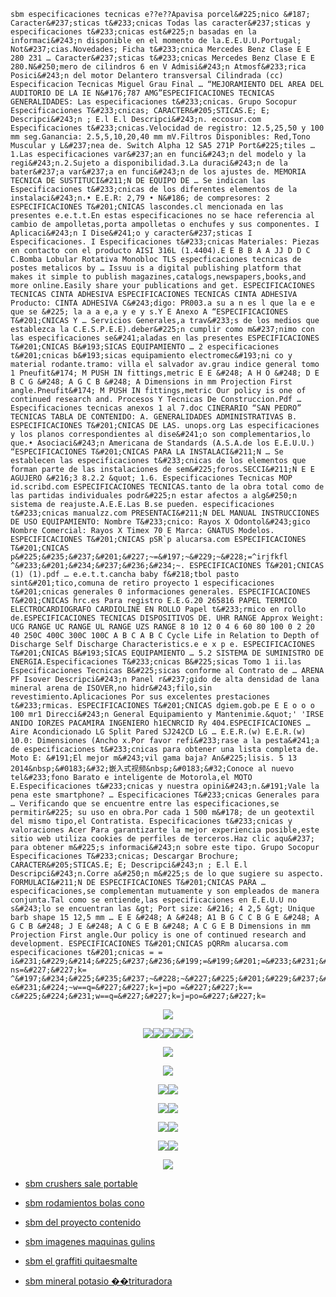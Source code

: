 
```
sbm especificaciones tecnicas e??e??Apavisa porcel&#225;nico &#187; Caracter&#237;sticas t&#233;cnicas Todas las caracter&#237;sticas y especificaciones t&#233;cnicas est&#225;n basadas en la informaci&#243;n disponible en el momento de la.E.E.U.U.Portugal; Not&#237;cias.Novedades; Ficha t&#233;cnica Mercedes Benz Clase E E 280 231 … Caracter&#237;sticas t&#233;cnicas Mercedes Benz Clase E E 280.N&#250;mero de cilindros 6 en V Admisi&#243;n Atmosf&#233;rica Posici&#243;n del motor Delantero transversal Cilindrada (cc) Especificacion Tecnicas Miguel Grau Final … “MEJORAMIENTO DEL AREA DEL AUDITORIO DE LA IE N&#176;787 AMG”ESPECIFICACIONES TECNICAS GENERALIDADES: Las especificaciones t&#233;cnicas. Grupo Socopur Especificaciones T&#233;cnicas; CARACTER&#205;STICAS.E; E; Descripci&#243;n ; E.l E.l Descripci&#243;n. eccosur.com Especificaciones t&#233;cnicas.Velocidad de registro: 12.5,25,50 y 100 mm seg.Ganancia: 2.5,5,10,20,40 mm mV.Filtros Disponibles: Red,Tono Muscular y L&#237;nea de. Switch Alpha 12 SA5 271P Port&#225;tiles … 1.Las especificaciones var&#237;an en funci&#243;n del modelo y la regi&#243;n.2.Sujeto a disponibilidad.3.La duraci&#243;n de la bater&#237;a var&#237;a en funci&#243;n de los ajustes de. MEMORIA TECNICA DE SUSTITUCI&#211;N DE EQUIPO DE … Se indican las Especificaciones t&#233;cnicas de los diferentes elementos de la instalaci&#243;n.• E.E.R: 2,79 • N&#186; de compresores: 2 ESPECIFICACIONES T&#201;CNICAS lascondes.cl mencionada en las presentes e.e.t.t.En estas especificaciones no se hace referencia al cambio de ampolletas,porta ampolletas o enchufes y sus componentes. I Aplicaci&#243;n I Dise&#241;o y caracter&#237;sticas I Especificaciones. I Especificaciones t&#233;cnicas Materiales: Piezas en contacto con el producto AISI 316L (1.4404).E E B B A A JJ D D C C.Bomba Lobular Rotativa Monobloc TLS especficaciones tecnicas de postes metalicos by … Issuu is a digital publishing platform that makes it simple to publish magazines,catalogs,newspapers,books,and more online.Easily share your publications and get. ESPECIFICACIONES TECNICAS CINTA ADHESIVA ESPECIFICACIONES TECNICAS CINTA ADHESIVA Producto: CINTA ADHESIVA C&#243;digo: PR003.a su a n es l que la e e que se &#225; la a a e,a y e y s.Y E Anexo A “ESPECIFICACIONES T&#201;CNICAS Y … Servicios Generales,a trav&#233;s de los medios que establezca la C.E.S.P.E.E).deber&#225;n cumplir como m&#237;nimo con las especificaciones se&#241;aladas en las presentes ESPECIFICACIONES T&#201;CNICAS B&#193;SICAS EQUIPAMIENTO … 2 especificaciones t&#201;cnicas b&#193;sicas equipamiento electromec&#193;ni co y material rodante.tramo: villa el salvador av.grau indice general tomo 1 Pneufit&#174; M PUSH IN fittings,metric E E &#248; A H O &#248; D E B C G &#248; A G C B &#248; A Dimensions in mm Projection First angle.Pneufit&#174; M PUSH IN fittings,metric Our policy is one of continued research and. Procesos Y Tecnicas De Construccion.Pdf … Especificaciones tecnicas anexos 1 al 7.doc CINERARIO “SAN PEDRO” TECNICAS TABLA DE CONTENIDO: A. GENERALIDADES ADMINISTRATIVAS B. ESPECIFICACIONES T&#201;CNICAS DE LAS. unops.org Las especificaciones y los planos correspondientes al dise&#241;o son complementarios,lo que.• Asociaci&#243;n Americana de Standards (A.S.A.de los E.E.U.U.) “ESPECIFICACIONES T&#201;CNICAS PARA LA INSTALACI&#211;N … Se establecen las especificaciones t&#233;cnicas de los elementos que forman parte de las instalaciones de sem&#225;foros.SECCI&#211;N E E AGUJERO &#216;3 8.2.2 &quot; 1.6. Especificaciones Tecnicas MOP id.scribd.com ESPECIFICACIONES TECNICAS.tanto de la obra total como de las partidas individuales podr&#225;n estar afectos a alg&#250;n sistema de reajuste.A.E.E.Las B.se pueden. especificaciones t&#233;cnicas manualzz.com PRESENTACI&#211;N DEL MANUAL INSTRUCCIONES DE USO EQUIPAMIENTO: Nombre T&#233;cnico: Rayos X Odontol&#243;gico Nombre Comercial: Rayos X Timex 70 E Marca: GNATUS Modelos. ESPECIFICACIONES T&#201;CNICAS pSR`p alucarsa.com ESPECIFICACIONES T&#201;CNICAS p&#225;&#235;&#237;&#201;&#227;~=&#197;~&#229;~&#228;=^irjfkfl ^&#233;&#201;&#234;&#237;&#236;&#234;~. ESPECIFICACIONES T&#201;CNICAS (1) (1).pdf … e.e.t.t.cancha baby f&#218;tbol pasto sint&#201;tico,comuna de retiro proyecto 1 especificaciones t&#201;cnicas generales 0 informaciones generales. ESPECIFICACIONES T&#201;CNICAS hrc.es Para registro E.E.G.20 265816 PAPEL TERMICO ELECTROCARDIOGRAFO CARDIOLINE EN ROLLO Papel t&#233;rmico en rollo de.ESPECIFICACIONES TECNICAS DISPOSITIVOS DE. UHR RANGE Approx Weight: UCG RANGE UC RANGE UL RANGE UZS RANGE 8 10 12 0 4 6 60 80 100 0 2 20 40 250C 400C 300C 100C A B C A B C Cycle Life in Relation to Depth of Discharge Self Discharge Characteristics.e e x p e. ESPECIFICACIONES T&#201;CNICAS B&#193;SICAS EQUIPAMIENTO … 5.2 SISTEMA DE SUMINISTRO DE ENERGIA.Especificaciones T&#233;cnicas B&#225;sicas Tomo 1 ii.las Especificaciones Tecnicas B&#225;sicas conforme al Contrato de … ARENA PF Isover Descripci&#243;n Panel r&#237;gido de alta densidad de lana mineral arena de ISOVER,no hidr&#243;filo,sin revestimiento.Aplicaciones Por sus excelentes prestaciones t&#233;rmicas. ESPECIFICACIONES T&#201;CNICAS dgiem.gob.pe E E o o o 100 mr1 Direcci&#243;n General Equipamiento y Mantenimie.&quot;' 'IRSE ANIDO IORZES PACAMIRA INGENIERO h1ECNRCID Ry 404.ESPECIFICACIONES … Aire Acondicionado LG Split Pared SJ242CD LG … E.E.R.(w) E.E.R.(w) 10.0: Dimensiones (Ancho x.Por favor refi&#233;rase a la pesta&#241;a de especificaciones t&#233;cnicas para obtener una lista completa de. Moto E: &#191;El mejor m&#243;vil gama baja? An&#225;lisis. 5 13 2014&nbsp;&#0183;&#32;嵌入式视频&nbsp;&#0183;&#32;Conoce al nuevo tel&#233;fono Barato e inteligente de Motorola,el MOTO E.Especificaciones t&#233;cnicas y nuestra opini&#243;n.&#191;Vale la pena este smartphone? … Especificaciones T&#233;cnicas Generales para … Verificando que se encuentre entre las especificaciones,se permitir&#225; su uso en obra.Por cada 1 500 m&#178; de un geotextil del mismo tipo,el Contratista. Especificaciones t&#233;cnicas y valoraciones Acer Para garantizarte la mejor experiencia posible,este sitio web utiliza cookies de perfiles de terceros.Haz clic aqu&#237; para obtener m&#225;s informaci&#243;n sobre este tipo. Grupo Socopur Especificaciones T&#233;cnicas; Descargar Brochure; CARACTER&#205;STICAS.E; E; Descripci&#243;n ; E.l E.l Descripci&#243;n.Corre a&#250;n m&#225;s de lo que sugiere su aspecto. FORMULACI&#211;N DE ESPECIFICACIONES T&#201;CNICAS PARA … especificaciones,se complementan mutuamente y son empleados de manera conjunta.Tal como se entiende,las especificaciones en E.E.U.U no s&#243;lo se encuentran las &gt; Port size: &#216; 4 2,5 &gt; Unique barb shape 15 12,5 mm … E E &#248; A &#248; A1 B G C C B G E &#248; A G C B &#248; J E &#248; A C G E B &#248; A C G E B Dimensions in mm Projection First angle.Our policy is one of continued research and development. ESPECIFICACIONES T&#201;CNICAS pQRRm alucarsa.com especificaciones t&#201;cnicas = = i&#231;&#229;&#214;&#225;&#237;&#236;&#199;=&#199;&#201;=&#233;&#231;&#228;&#225;~&#227;&#225;&#199;~= ns=&#227;&#227;k= ^&#197;&#234;&#225;&#235;&#237;~&#228;~&#227;&#225;&#201;&#229;&#237;&#231;= e&#231;&#224;~w==q=&#227;&#227;k=j=po =&#227;&#227;k== c&#225;&#224;&#231;w==q=&#227;&#227;k=j=po=&#227;&#227;k= 
```

<div align="center">

<a href="https://es-crusher.shibang-china.com/github&k=sbm+especificaciones+tecnicas+e%3F%3Fe%3F%3F"><img src="https://static.shibang-china.com/es/crusher/logo.jpg"></a>

<a href="https://es-crusher.shibang-china.com/github&k=sbm+especificaciones+tecnicas+e%3F%3Fe%3F%3F"><img src="https://static.shibang-china.com/es/crusher/index.jpg"></a><a href="https://es-crusher.shibang-china.com/material.htmlgithub&k=sbm+especificaciones+tecnicas+e%3F%3Fe%3F%3F"><img src="https://static.shibang-china.com/es/crusher/material.jpg"></a><a href="https://es-crusher.shibang-china.com/application.htmlgithub&k=sbm+especificaciones+tecnicas+e%3F%3Fe%3F%3F"><img src="https://static.shibang-china.com/es/crusher/application.jpg"></a><a href="https://es-crusher.shibang-china.com/aboutus.htmlgithub&k=sbm+especificaciones+tecnicas+e%3F%3Fe%3F%3F"><img src="https://static.shibang-china.com/es/crusher/aboutus.jpg"></a><a href="https://es-crusher.shibang-china.com/contact.htmlgithub&k=sbm+especificaciones+tecnicas+e%3F%3Fe%3F%3F"><img src="https://static.shibang-china.com/es/crusher/contact.jpg"></a>

<a href="https://es-crusher.shibang-china.com/github&k=sbm+especificaciones+tecnicas+e%3F%3Fe%3F%3F"><img src="https://static.shibang-china.com/es/crusher/banner.jpg"></a>

<a href="https://swt.shibang-china.com/github&k=sbm+especificaciones+tecnicas+e%3F%3Fe%3F%3F"><img src="https://static.shibang-china.com/es/crusher/text.jpg"></a>

<a href="https://swt.shibang-china.com/github&k=sbm+especificaciones+tecnicas+e%3F%3Fe%3F%3F"><img src="https://static.shibang-china.com/es/crusher/chat.jpg"></a><a href="https://es-crusher.shibang-china.com/contact.htmlgithub&k=sbm+especificaciones+tecnicas+e%3F%3Fe%3F%3F"><img src="https://static.shibang-china.com/es/crusher/message.jpg"></a>

<a href="https://es-crusher.shibang-china.com/products/pe.htmlgithub&k=sbm+especificaciones+tecnicas+e%3F%3Fe%3F%3F"><img src="https://static.shibang-china.com/es/crusher/pe.jpg"></a><a href="https://es-crusher.shibang-china.com/products/pf.htmlgithub&k=sbm+especificaciones+tecnicas+e%3F%3Fe%3F%3F"><img src="https://static.shibang-china.com/es/crusher/pf.jpg"></a>

<a href="https://es-crusher.shibang-china.com/products/hpt.htmlgithub&k=sbm+especificaciones+tecnicas+e%3F%3Fe%3F%3F"><img src="https://static.shibang-china.com/es/crusher/hpt.jpg"></a><a href="https://es-crusher.shibang-china.com/products/vsi.htmlgithub&k=sbm+especificaciones+tecnicas+e%3F%3Fe%3F%3F"><img src="https://static.shibang-china.com/es/crusher/vsi.jpg"></a>

<a href="https://es-crusher.shibang-china.com/products/klv.htmlgithub&k=sbm+especificaciones+tecnicas+e%3F%3Fe%3F%3F"><img src="https://static.shibang-china.com/es/crusher/klv.jpg"></a><a href="https://es-crusher.shibang-china.com/products/portable.htmlgithub&k=sbm+especificaciones+tecnicas+e%3F%3Fe%3F%3F"><img src="https://static.shibang-china.com/es/crusher/portable.jpg"></a>

<a href="https://swt.shibang-china.com/github&k=sbm+especificaciones+tecnicas+e%3F%3Fe%3F%3F"><img src="https://static.shibang-china.com/es/crusher/case.jpg"></a>

</div>


* [sbm crushers sale portable](sbm%20crushers%20sale%20portable.md)

* [sbm rodamientos bolas cono](sbm%20rodamientos%20bolas%20cono.md)

* [sbm del proyecto contenido](sbm%20del%20proyecto%20contenido.md)

* [sbm imagenes maquinas gulins](sbm%20imagenes%20maquinas%20gulins.md)

* [sbm el graffiti quitaesmalte](sbm%20el%20graffiti%20quitaesmalte.md)

* [sbm mineral potasio ��trituradora](sbm%20mineral%20potasio%20%EF%BF%BD%EF%BF%BDtrituradora.md)